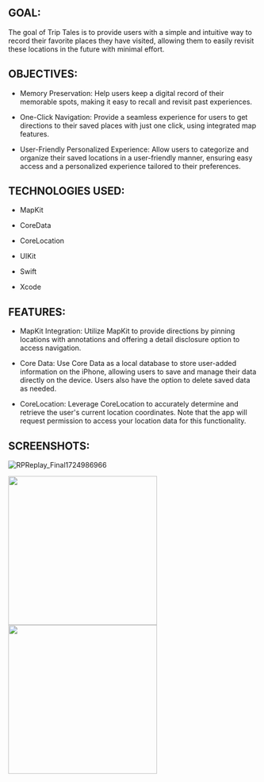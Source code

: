 GOAL:
---
The goal of Trip Tales is to provide users with a simple and intuitive way to record their favorite places they have visited, allowing them to easily revisit these locations in the future with minimal effort.

OBJECTIVES:
---
* Memory Preservation: Help users keep a digital record of their memorable spots, making it easy to recall and revisit past experiences.

* One-Click Navigation: Provide a seamless experience for users to get directions to their saved places with just one click, using integrated map features.

* User-Friendly Personalized Experience: Allow users to categorize and organize their saved locations in a user-friendly manner, ensuring easy access and a personalized experience tailored to their preferences.

TECHNOLOGIES USED:
---
* MapKit

* CoreData

* CoreLocation

* UIKit

* Swift

* Xcode


FEATURES:
---
* MapKit Integration: Utilize MapKit to provide directions by pinning locations with annotations and offering a detail disclosure option to access navigation.

* Core Data: Use Core Data as a local database to store user-added information on the iPhone, allowing users to save and manage their data directly on the device. Users also have the option to delete saved data as needed.

* CoreLocation: Leverage CoreLocation to accurately determine and retrieve the user's current location coordinates. Note that the app will request permission to access your location data for this functionality.


SCREENSHOTS:
---
![RPReplay_Final1724986966](https://github.com/user-attachments/assets/6cc4f664-4648-4f26-991d-314f8d6c142c)

<img src="https://github.com/user-attachments/assets/672d2f68-7f29-41ec-91eb-07db3268a737" width="300" />

<img src="https://github.com/user-attachments/assets/4dadd6de-8a40-4d38-9ff7-4325bf4b2906" width="300" />

